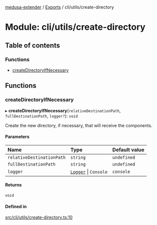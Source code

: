 [medusa-extender](../README.md) / [Exports](../modules.md) / cli/utils/create-directory

# Module: cli/utils/create-directory

## Table of contents

### Functions

- [createDirectoryIfNecessary](cli_utils_create_directory.md#createdirectoryifnecessary)

## Functions

### createDirectoryIfNecessary

▸ **createDirectoryIfNecessary**(`relativeDestinationPath`, `fullDestinationPath`, `logger?`): `void`

Create the new directory, if necessary, that will receive the components.

#### Parameters

| Name | Type | Default value |
| :------ | :------ | :------ |
| `relativeDestinationPath` | `string` | `undefined` |
| `fullDestinationPath` | `string` | `undefined` |
| `logger` | [`Logger`](../classes/core_logger.Logger.md) \| `Console` | `console` |

#### Returns

`void`

#### Defined in

[src/cli/utils/create-directory.ts:10](https://github.com/adrien2p/medusa-extender/blob/ba60811/src/cli/utils/create-directory.ts#L10)
